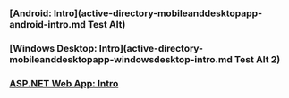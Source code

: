  ### [Android: Intro](active-directory-mobileanddesktopapp-android-intro.md Test Alt)

### [Windows Desktop: Intro](active-directory-mobileanddesktopapp-windowsdesktop-intro.md Test Alt 2)

### [ASP.NET Web App: Intro](active-directory-serversidewebapp-aspnetwebappowin-intro.md)
